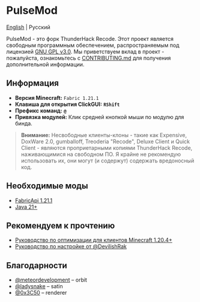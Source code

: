 # PulseMod

[English](README.md) | Русский

PulseMod - это форк ThunderHack Recode. Этот проект является свободным программным обеспечением, распространяемым под лицензией [GNU GPL v3.0](https://www.gnu.org/licenses/gpl-3.0.html). Мы приветствуем вклад в проект - пожалуйста, ознакомьтесь с [CONTRIBUTING.md](CONTRIBUTING_RU.md) для получения дополнительной информации.

## Информация

- **Версия Minecraft:** `Fabric 1.21.1`
- **Клавиша для открытия ClickGUI:** **`RShift`**
- **Префикс команд:** **`@`**
- **Привязка модулей:** Клик средней кнопкой мыши по модулю для бинда.

> **Внимание:** Несвободные клиенты-клоны - такие как Expensive, DoxWare 2.0, gumballoff, Treoderia "Recode", Deluxe Client и Quick Client - являются проприетарными копиями ThunderHack Recode, наживающимися на свободном ПО. Я крайне не рекомендую использовать их, они могут (и содержут) содержать вредоносный код.

## Необходимые моды

- [FabricApi 1.21.1](https://www.curseforge.com/minecraft/mc-mods/fabric-api/files/6110899)
- [Java 21+](https://www.oracle.com/java/technologies/javase/jdk21-archive-downloads.html)

## Рекомендуем к прочтению

- [Руководство по оптимизации для клиентов Minecraft 1.20.4+](https://gist.github.com/HexedHero/aab340a84db51913cb1106c2d85f4e4f)
- [Руководство по настройке от @DevilishRak](https://thunderguidemc.vercel.app/)

## Благодарности

- [@meteordevelopment](https://github.com/meteordevelopment) – orbit
- [@ladysnake](https://github.com/ladysnake) – satin
- [@0x3C50](https://github.com/0x3C50/Renderer) – renderer